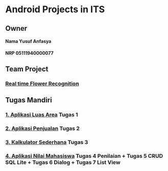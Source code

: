 # Android Projects in ITS

## Owner
#### Nama Yusuf Anfasya
#### NRP 05111940000077

## Team Project
### [Real time Flower Recognition](https://github.com/YusufAnfasya/RealTimeFlowerRecognition_TensorFlowLite)

## Tugas Mandiri

### [1. Aplikasi Luas Area](https://github.com/YusufAnfasya/LuasAreaFinal) Tugas 1 

### [2. Aplikasi Penjualan](https://github.com/YusufAnfasya/Aplikasi_Penjualan_Final) Tugas 2 

### [3. Kalkulator Sederhana](https://github.com/YusufAnfasya/KalkulatorSederhana) Tugas 3

### [4. Aplikasi Nilai Mahasiswa](https://github.com/YusufAnfasya/Aplikasi_Mahasiswa_Final) Tugas 4 Penilaian + Tugas 5 CRUD SQL Lite + Tugas 6 Dialog + Tugas 7 List View 

 
